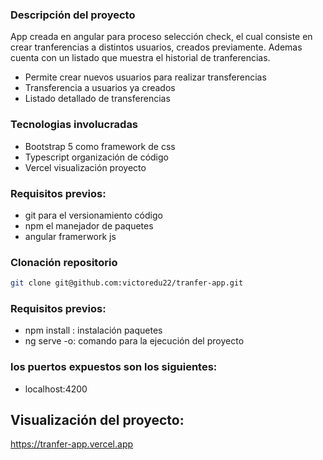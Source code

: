 ### Descripción del proyecto

App creada en angular para proceso selección check, el cual consiste en crear tranferencias a 
distintos usuarios, creados previamente. Ademas cuenta con un listado que muestra el historial de tranferencias.

- Permite crear nuevos usuarios para realizar transferencias
- Transferencia a usuarios ya creados
- Listado detallado de transferencias


### Tecnologias involucradas

- Bootstrap 5 como framework de css 
- Typescript organización de código
- Vercel visualización proyecto

### Requisitos previos:

- git para el versionamiento código
- npm el manejador de paquetes
- angular framerwork js

### Clonación repositorio

```bash  
git clone git@github.com:victoredu22/tranfer-app.git
```
### Requisitos previos:

- npm install : instalación paquetes
- ng serve -o: comando para la ejecución del proyecto

### los puertos expuestos son los siguientes: 
- localhost:4200

## Visualización del proyecto:
https://tranfer-app.vercel.app
